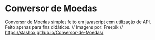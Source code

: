 # Conversor de Moedas
 Conversor de Moedas simples feito em javascript com utilização de API. 
Feito apenas para fins didáticos. // Imagens por: Freepik // https://stashox.github.io/Conversor-de-Moedas/
